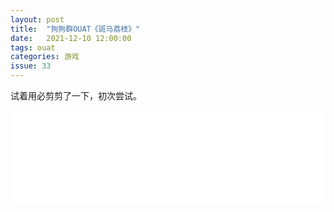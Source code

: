 ```yaml
---
layout: post
title:  "狗狗群OUAT《斑马荔枝》"
date:   2021-12-10 12:00:00
tags: ouat
categories: 游戏
issue: 33
---
```


试着用必剪剪了一下，初次尝试。


<iframe width=100% src="//player.bilibili.com/player.html?bvid=BV1PF411z77C&page=1" scrolling="no" border="0" frameborder="no" framespacing="0" allowfullscreen="true"> </iframe>
